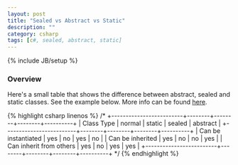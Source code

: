 ```yaml
---
layout: post
title: "Sealed vs Abstract vs Static"
description: ""
category: csharp
tags: [c#, sealed, abstract, static]
---
```

{% include JB/setup %}

<!-- Overview -->
<h3>Overview</h3>

Here's a small table that shows the difference between abstract, sealed and static classes. See the example below. More info can be found [here](http://stackoverflow.com/questions/16217313/static-vs-sealed-class-difference).

{% highlight csharp linenos %}
/*
+-------------------------+--------+--------+--------+----------+
|       Class Type        | normal | static | sealed | abstract |
+-------------------------+--------+--------+--------+----------+
| Can be instantiated     | yes    | no     | yes    | no       |
| Can be inherited        | yes    | no     | no     | yes      |
| Can inherit from others | yes    | no     | yes    | yes      |
+-------------------------+--------+--------+--------+----------+
 */
{% endhighlight %}